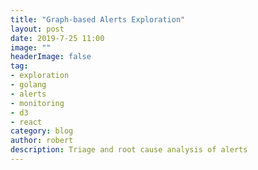 ```yaml
---
title: "Graph-based Alerts Exploration"
layout: post
date: 2019-7-25 11:00
image: ""
headerImage: false
tag:
- exploration
- golang
- alerts
- monitoring
- d3
- react
category: blog
author: robert
description: Triage and root cause analysis of alerts
---
```

